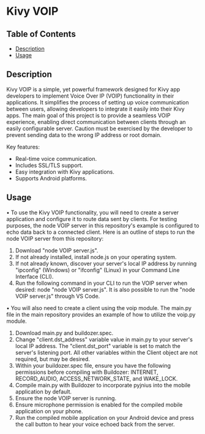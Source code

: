 # Kivy VOIP

## Table of Contents

- [Description](#description)
- [Usage](#usage)

## Description

Kivy VOIP is a simple, yet powerful framework designed for Kivy app developers to implement Voice Over IP (VOIP) functionality in their applications.
It simplifies the process of setting up voice communication between users, allowing developers to integrate it easily into their Kivy apps.
The main goal of this project is to provide a seamless VOIP experience, enabling direct communication between clients through an easily configurable server.
Caution must be exercised by the developer to prevent sending data to the wrong IP address or root domain.

Key features:
- Real-time voice communication.
- Includes SSL/TLS support.
- Easy integration with Kivy applications.
- Supports Android platforms.

## Usage

• To use the Kivy VOIP functionality, you will need to create a server application and configure it to route data sent by clients.
For testing purposes, the node VOIP server in this repository's example is configured to echo data back to a connected client.
Here is an outline of steps to run the node VOIP server from this repository:
1. Download "node VOIP server.js".
2. If not already installed, install node.js on your operating system.
3. If not already known, discover your server's local IP address by running "ipconfig" (Windows) or "ifconfig" (Linux) in your Command Line Interface (CLI).
4. Run the following command in your CLI to run the VOIP server when desired: node "node VOIP server.js". It is also possible to run the "node VOIP server.js"
   through VS Code.

• You will also need to create a client using the voip module. The main.py file in the main repository provides an example of how to utilize the voip.py module.
1. Download main.py and buildozer.spec.
2. Change "client.dst_address" variable value in main.py to your server's local IP address.
   The "client.dst_port" variable is set to match the server's listening port. All other variables within the Client object are not required, but may be desired.
3. Within your buildozer.spec file, ensure you have the following permissions before compiling with Buildozer:
   INTERNET, RECORD_AUDIO, ACCESS_NETWORK_STATE, and WAKE_LOCK.
4. Compile main.py with Buildozer to incorporate pyjnius into the mobile application by default.
5. Ensure the node VOIP server is running.
6. Ensure microphone permission is enabled for the compiled mobile application on your phone.
7. Run the compiled mobile application on your Android device and press the call button to hear your voice echoed back from the server.
